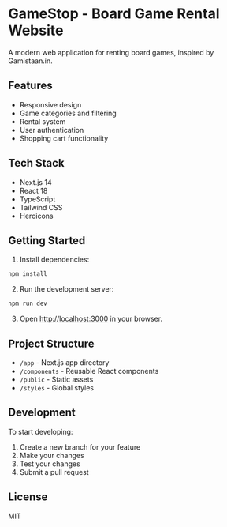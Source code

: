 # GameStop - Board Game Rental Website

A modern web application for renting board games, inspired by Gamistaan.in.

## Features

- Responsive design
- Game categories and filtering
- Rental system
- User authentication
- Shopping cart functionality

## Tech Stack

- Next.js 14
- React 18
- TypeScript
- Tailwind CSS
- Heroicons

## Getting Started

1. Install dependencies:
```bash
npm install
```

2. Run the development server:
```bash
npm run dev
```

3. Open [http://localhost:3000](http://localhost:3000) in your browser.

## Project Structure

- `/app` - Next.js app directory
- `/components` - Reusable React components
- `/public` - Static assets
- `/styles` - Global styles

## Development

To start developing:

1. Create a new branch for your feature
2. Make your changes
3. Test your changes
4. Submit a pull request

## License

MIT 